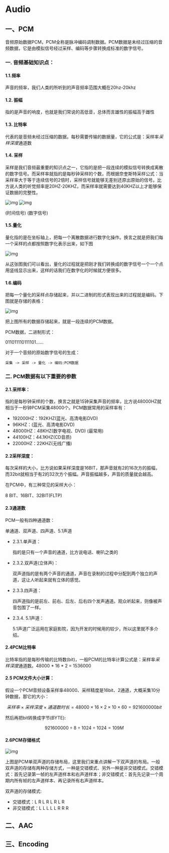 # Audio

## 一、PCM

音频原始数据PCM，PCM全称是脉冲编码调制数据。PCM数据是未经过压缩的音频数据，它是由模拟信号经过采样、编码等步骤转换成标准的数字信号。

### 一. 音频基础知识点：

#### 1.1.频率

声音的频率，我们人类的所听到的声音频率范围大概在20hz-20khz

#### 1.2. 振幅

指的是声音的响度，也就是我们常说的高低音，总体而言雄性的振幅高于雌性

#### 1.3. 比特率

代表的是音频未经过压缩的数据，每秒需要传输的数据量，它的公式是：采样率*采样深度*通道数

#### 1.4. 采样

采样是我们音频最重要的知识点之一，它指的是把一段连续的模拟信号转换成离散的数字信号。而采样率就指的是每秒钟采样的个数，而根据奈奎斯特采样公式：当采样率大于等于连续信号的2倍时，采样信号就能够无差别还原出原始的信号。比方说人类的听觉频率是20HZ-20KHZ，而采样率就需要达到40KHZ以上才能够保证数据的完整性。

![img](https://pic-1304959529.cos.ap-guangzhou.myqcloud.com/DB/wps1.jpg)    ![img](https://pic-1304959529.cos.ap-guangzhou.myqcloud.com/DB/wps2.jpg)

(时间信号)               (数字信号)



#### 1.5.量化

量化指的是在坐标轴上，把每一个离散数据进行数字化操作。换言之就是把我们每一个采样的点都按照数字化表示出来，如下图

 

![img](https://pic-1304959529.cos.ap-guangzhou.myqcloud.com/DB/wps3.jpg) 

从这张图我们可以看出，量化的过程就是把刚才我们转换成的数字信号一个一个点用竖线显示出来，这样的话我们在数字化的时候就方便很多。

#### 1.6.编码

把每一个量化的采样点存储起来，并以二进制的形式表现出来的过程就是编码。下图就是存储的表格：

 

![img](https://pic-1304959529.cos.ap-guangzhou.myqcloud.com/DB/wps4.jpg) 

 

把上图所有的数据存储起来，就是一段连续的PCM数据。

PCM数据，二进制形式：

011011110111101……

对于一个音频的原始数字信号的生成：

```shell
采集 -> 采样 -> 量化 -> 编码:PCM数据
```



### 二. PCM数据有以下重要的参数

#### 2.1.采样率：

指的是每秒钟采样的个数，换言之就是1S钟采集声音的频率，比方说48000HZ就相当于一秒钟PCM采集48000个。PCM数据常用的采样率有：

- 192000HZ：192KHZ(蓝光、高清电影DVD)
- 96KHZ：(蓝光、高清电影DVD)
- 48000HZ：48KHZ(数字电视、DVD)  (最常用)
- 44100HZ：44.1KHZ(CD音质)
- 22000HZ：22KHZ(无线广播)

#### 2.2采样深度：

每次采样的大小，比方说如果采样深度是16BIT，那声音就有2的16次方的振幅，而32bit就相当于有2的32次方个振幅。声音振幅越多，声音的质量就会越高。

在PCM中，有三种常见的采样大小：

8 BIT、16BIT、32BIT(FLTP)

 

#### 2.3通道数

PCM一般有四种通道数：

单通道、双声道、四声道、5.1声道

- 2.3.1.单声道：

  指的是只有一个声音的通道，比方说电话、喇叭之类的

- 2.3.2.双声道(立体声)：

  双声道指的是有两个声音的通道，声音在录制的过程中分配到两个独立的声道，这让人听起来就有立体的感觉。

- 2.3.3.四声道：

  四声道指的是前左、前右、后左、后右四个发声通道。观众听起来，则像被声音包围了一样。

- 2.3.4.  5.1声道：

  5.1声道广泛运用在家庭影院，因为开发的时候用的较少，所以这里就不多介绍。

 

#### 2.4PCM比特率

比特率指的是每秒传输的比特数(bit)，一般PCM的比特率计算公式是：采样率*采样深度*通道数。48000 * 16 * 2 = 1536000

 

#### 2.5 PCM文件大小计算：

假设一个PCM音频设备采样率48000、采样精度是16bit、2通道，大概采集10分钟数据，那它的大小：

```math
采样率×采样深度×通道数时长= 48000 × 16 × 2 × 10 × 60 = 921600000bit
```

然后再把bit转换成字节(BYTE):

```math
 921600000 ÷ 8 ÷ 1024 ÷ 1024 = 109M
```



#### 2.6PCM存储格式

![img](https://pic-1304959529.cos.ap-guangzhou.myqcloud.com/DB/wps5.jpg) 

 

上图是PCM单双声道的存储布局，这里我们来重点讲解一下双声道的布局。一般双声道的存储有两种存储方式，一种是交错模式、另外一种是非交错模式。交错模式：首先记录第一帧的左声道样本和右声道样本；非交错模式：首先先记录一个周期内所有帧的左声道样本、再记录所有右声道样本。

双声道的存储模式:

- 交错模式：L R L R L R L R
- 非交错模式：L L L L L R R R

 

## 二、AAC



## 三、Encoding

